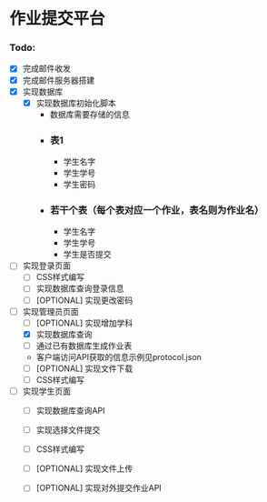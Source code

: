 # 作业提交平台

### Todo:

- [x] 完成邮件收发
- [x] 完成邮件服务器搭建
- [x] 实现数据库
    - [x] 实现数据库初始化脚本
        - 数据库需要存储的信息
        - ### 表1
            - 学生名字
            - 学生学号
            - 学生密码
        - ### 若干个表（每个表对应一个作业，表名则为作业名）
            - 学生名字
            - 学生学号
            - 学生是否提交
- [ ] 实现登录页面
    - [ ] CSS样式编写
    - [ ] 实现数据库查询登录信息
    - [ ] [OPTIONAL] 实现更改密码
- [ ] 实现管理员页面
    - [ ] [OPTIONAL] 实现增加学科
    - [x] 实现数据库查询
    - [ ] 通过已有数据库生成作业表
    - 客户端访问API获取的信息示例见protocol.json
    - [ ] [OPTIONAL] 实现文件下载
    - [ ] CSS样式编写
- [ ] 实现学生页面
    - [ ] 实现数据库查询API
    - [ ] 实现选择文件提交
    - [ ] CSS样式编写
    - [ ] [OPTIONAL] 实现文件上传
    - [ ] [OPTIONAL] 实现对外提交作业API

